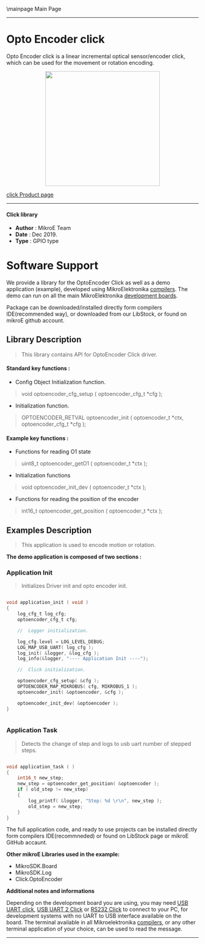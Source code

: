\mainpage Main Page
 
 

---
# Opto Encoder click

Opto Encoder click is a linear incremental optical sensor/encoder click, which can be used for the movement or rotation encoding.

<p align="center">
  <img src="https://download.mikroe.com/images/click_for_ide/optoencoder_click.png" height=300px>
</p>

[click Product page](<https://www.mikroe.com/opto-encoder-click>)

---


#### Click library 

- **Author**        : MikroE Team
- **Date**          : Dec 2019.
- **Type**          : GPIO type


# Software Support

We provide a library for the OptoEncoder Click 
as well as a demo application (example), developed using MikroElektronika 
[compilers](https://shop.mikroe.com/compilers). 
The demo can run on all the main MikroElektronika [development boards](https://shop.mikroe.com/development-boards).

Package can be downloaded/installed directly form compilers IDE(recommended way), or downloaded from our LibStock, or found on mikroE github account. 

## Library Description

> This library contains API for OptoEncoder Click driver.

#### Standard key functions :

- Config Object Initialization function.
> void optoencoder_cfg_setup ( optoencoder_cfg_t *cfg ); 
 
- Initialization function.
> OPTOENCODER_RETVAL optoencoder_init ( optoencoder_t *ctx, optoencoder_cfg_t *cfg );

#### Example key functions :

- Functions for reading O1 state
> uint8_t optoencoder_getO1 ( optoencoder_t *ctx );
 
- Initialization functions
> void optoencoder_init_dev ( optoencoder_t *ctx );

- Functions for reading the position of the encoder
> int16_t optoencoder_get_position ( optoencoder_t *ctx );

## Examples Description

> This application is used to encode motion or rotation.

**The demo application is composed of two sections :**

### Application Init 

> Initializes Driver init and opto encoder init.

```c

void application_init ( void )
{
    log_cfg_t log_cfg;
    optoencoder_cfg_t cfg;

    //  Logger initialization.

    log_cfg.level = LOG_LEVEL_DEBUG;
    LOG_MAP_USB_UART( log_cfg );
    log_init( &logger, &log_cfg );
    log_info(&logger, "---- Application Init ----");

    //  Click initialization.

    optoencoder_cfg_setup( &cfg );
    OPTOENCODER_MAP_MIKROBUS( cfg, MIKROBUS_1 );
    optoencoder_init( &optoencoder, &cfg );

    optoencoder_init_dev( &optoencoder );
}
  
```

### Application Task

> Detects the change of step and logs to usb uart number of stepped steps.

```c

void application_task ( )
{
    int16_t new_step;
    new_step = optoencoder_get_position( &optoencoder );
    if ( old_step != new_step)
    {
        log_printf( &logger, "Step: %d \r\n", new_step );
        old_step = new_step;
    }
}

```

The full application code, and ready to use projects can be  installed directly form compilers IDE(recommneded) or found on LibStock page or mikroE GitHub accaunt.

**Other mikroE Libraries used in the example:** 

- MikroSDK.Board
- MikroSDK.Log
- Click.OptoEncoder

**Additional notes and informations**

Depending on the development board you are using, you may need 
[USB UART click](https://shop.mikroe.com/usb-uart-click), 
[USB UART 2 Click](https://shop.mikroe.com/usb-uart-2-click) or 
[RS232 Click](https://shop.mikroe.com/rs232-click) to connect to your PC, for 
development systems with no UART to USB interface available on the board. The 
terminal available in all Mikroelektronika 
[compilers](https://shop.mikroe.com/compilers), or any other terminal application 
of your choice, can be used to read the message.



---
